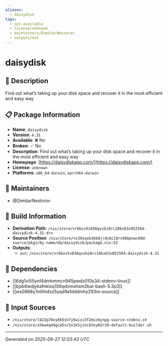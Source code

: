 ```yaml
---
aliases:
  - daisydisk
tags:
  - not-available
  - license/unknown
  - maintainers/DimitarNestorov
  - outputs/out
---
```


# daisydisk

## 📝 Description

Find out what’s taking up your disk space and recover it in the most efficient and easy way

## 📋 Package Information

- **Name**: `daisydisk`
- **Version**: `4.31`
- **Available**: ❌ No
- **Broken**: ✅ No
- **Description**: Find out what’s taking up your disk space and recover it in the most efficient and easy way
- **Homepage**: [https://daisydiskapp.com/](https://daisydiskapp.com/)
- **License**: `unknown`
- **Platforms**: `x86_64-darwin`, `aarch64-darwin`
## 👥 Maintainers

- @DimitarNestorov


## 🔧 Build Information

- **Derivation Path**: `/nix/store/vrbbzv5s836qvzbi0rc10kxb3s052564-daisydisk-4.31.drv`
- **Source Position**: `/nix/store/ns30sqxb36k8jrds8z18rv96bpnwc60d-source/pkgs/by-name/da/daisydisk/package.nix:52`
- **Outputs**:
  - `out`:  `/nix/store/vrbbzv5s836qvzbi0rc10kxb3s052564-daisydisk-4.31`

## 🔗 Dependencies

- [[6dg1vi55ynf4dmkmmcn945pwdz010s34-stdenv-linux]]
- [[bjsb6wdjykafnkixq156qdvmxhsm2bai-bash-5.3p3]]
- [[ws0968y3nlhhdxz5yqd9a1dddmhy293m-source]]

## 📁 Input Sources

- `/nix/store/l622p70vy8k5sh7y5wizi5f2mic6ynpg-source-stdenv.sh`
- `/nix/store/shkw4qm9qcw5sc5n1k5jznc83ny02r39-default-builder.sh`

---
*Generated on 2025-09-27 12:03:43 UTC*
